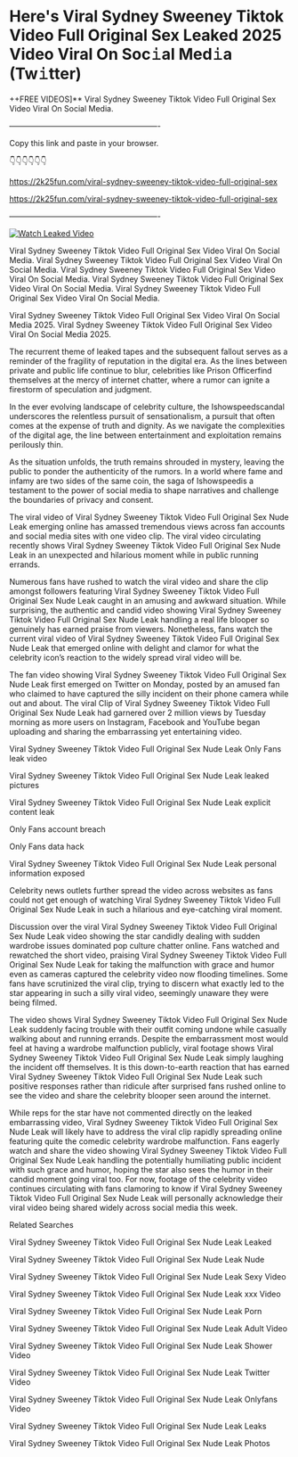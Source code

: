 # Here's Viral Sydney Sweeney Tiktok Video Full Original Sex Leaked 2025 Video Viral On Soc𝚒al Med𝚒a (Tw𝚒tter)

++FREE VIDEOS]** Viral Sydney Sweeney Tiktok Video Full Original Sex Video Viral On Social Media.

———————————————————-

Copy this link and paste in your browser.

👇👇👇👇👇👇

https://2k25fun.com/viral-sydney-sweeney-tiktok-video-full-original-sex

https://2k25fun.com/viral-sydney-sweeney-tiktok-video-full-original-sex

———————————————————-

[![Watch Leaked Video](https://miro.medium.com/v2/resize:fit:828/format:webp/1*cilzJN44JGOrTw9NJCrNHA.gif "Watch Leaked Video")](https://2k25fun.com/viral-sydney-sweeney-tiktok-video-full-original-sex)

Viral Sydney Sweeney Tiktok Video Full Original Sex Video Viral On Social Media. Viral Sydney Sweeney Tiktok Video Full Original Sex Video Viral On Social Media. Viral Sydney Sweeney Tiktok Video Full Original Sex Video Viral On Social Media. Viral Sydney Sweeney Tiktok Video Full Original Sex Video Viral On Social Media. Viral Sydney Sweeney Tiktok Video Full Original Sex Video Viral On Social Media.

Viral Sydney Sweeney Tiktok Video Full Original Sex Video Viral On Social Media 2025. Viral Sydney Sweeney Tiktok Video Full Original Sex Video Viral On Social Media 2025.

The recurrent theme of leaked tapes and the subsequent fallout serves as a reminder of the fragility of reputation in the digital era. As the lines between private and public life continue to blur, celebrities like Prison Officerfind themselves at the mercy of internet chatter, where a rumor can ignite a firestorm of speculation and judgment.

In the ever evolving landscape of celebrity culture, the Ishowspeedscandal underscores the relentless pursuit of sensationalism, a pursuit that often comes at the expense of truth and dignity. As we navigate the complexities of the digital age, the line between entertainment and exploitation remains perilously thin.

As the situation unfolds, the truth remains shrouded in mystery, leaving the public to ponder the authenticity of the rumors. In a world where fame and infamy are two sides of the same coin, the saga of Ishowspeedis a testament to the power of social media to shape narratives and challenge the boundaries of privacy and consent.

The viral video of Viral Sydney Sweeney Tiktok Video Full Original Sex Nude Leak emerging online has amassed tremendous views across fan accounts and social media sites with one video clip. The viral video circulating recently shows Viral Sydney Sweeney Tiktok Video Full Original Sex Nude Leak in an unexpected and hilarious moment while in public running errands.

Numerous fans have rushed to watch the viral video and share the clip amongst followers featuring Viral Sydney Sweeney Tiktok Video Full Original Sex Nude Leak caught in an amusing and awkward situation. While surprising, the authentic and candid video showing Viral Sydney Sweeney Tiktok Video Full Original Sex Nude Leak handling a real life blooper so genuinely has earned praise from viewers. Nonetheless, fans watch the current viral video of Viral Sydney Sweeney Tiktok Video Full Original Sex Nude Leak that emerged online with delight and clamor for what the celebrity icon’s reaction to the widely spread viral video will be.

The fan video showing Viral Sydney Sweeney Tiktok Video Full Original Sex Nude Leak first emerged on Twitter on Monday, posted by an amused fan who claimed to have captured the silly incident on their phone camera while out and about. The viral Clip of Viral Sydney Sweeney Tiktok Video Full Original Sex Nude Leak had garnered over 2 million views by Tuesday morning as more users on Instagram, Facebook and YouTube began uploading and sharing the embarrassing yet entertaining video.

Viral Sydney Sweeney Tiktok Video Full Original Sex Nude Leak Only Fans leak video

Viral Sydney Sweeney Tiktok Video Full Original Sex Nude Leak leaked pictures

Viral Sydney Sweeney Tiktok Video Full Original Sex Nude Leak explicit content leak

Only Fans account breach

Only Fans data hack

Viral Sydney Sweeney Tiktok Video Full Original Sex Nude Leak personal information exposed

Celebrity news outlets further spread the video across websites as fans could not get enough of watching Viral Sydney Sweeney Tiktok Video Full Original Sex Nude Leak in such a hilarious and eye-catching viral moment.

Discussion over the viral Viral Sydney Sweeney Tiktok Video Full Original Sex Nude Leak video showing the star candidly dealing with sudden wardrobe issues dominated pop culture chatter online. Fans watched and rewatched the short video, praising Viral Sydney Sweeney Tiktok Video Full Original Sex Nude Leak for taking the malfunction with grace and humor even as cameras captured the celebrity video now flooding timelines. Some fans have scrutinized the viral clip, trying to discern what exactly led to the star appearing in such a silly viral video, seemingly unaware they were being filmed.

The video shows Viral Sydney Sweeney Tiktok Video Full Original Sex Nude Leak suddenly facing trouble with their outfit coming undone while casually walking about and running errands. Despite the embarrassment most would feel at having a wardrobe malfunction publicly, viral footage shows Viral Sydney Sweeney Tiktok Video Full Original Sex Nude Leak simply laughing the incident off themselves. It is this down-to-earth reaction that has earned Viral Sydney Sweeney Tiktok Video Full Original Sex Nude Leak such positive responses rather than ridicule after surprised fans rushed online to see the video and share the celebrity blooper seen around the internet.

While reps for the star have not commented directly on the leaked embarrassing video, Viral Sydney Sweeney Tiktok Video Full Original Sex Nude Leak will likely have to address the viral clip rapidly spreading online featuring quite the comedic celebrity wardrobe malfunction. Fans eagerly watch and share the video showing Viral Sydney Sweeney Tiktok Video Full Original Sex Nude Leak handling the potentially humiliating public incident with such grace and humor, hoping the star also sees the humor in their candid moment going viral too. For now, footage of the celebrity video continues circulating with fans clamoring to know if Viral Sydney Sweeney Tiktok Video Full Original Sex Nude Leak will personally acknowledge their viral video being shared widely across social media this week.

Related Searches

Viral Sydney Sweeney Tiktok Video Full Original Sex Nude Leak Leaked

Viral Sydney Sweeney Tiktok Video Full Original Sex Nude Leak Nude

Viral Sydney Sweeney Tiktok Video Full Original Sex Nude Leak Sexy Video

Viral Sydney Sweeney Tiktok Video Full Original Sex Nude Leak xxx Video

Viral Sydney Sweeney Tiktok Video Full Original Sex Nude Leak Porn

Viral Sydney Sweeney Tiktok Video Full Original Sex Nude Leak Adult Video

Viral Sydney Sweeney Tiktok Video Full Original Sex Nude Leak Shower Video

Viral Sydney Sweeney Tiktok Video Full Original Sex Nude Leak Twitter Video

Viral Sydney Sweeney Tiktok Video Full Original Sex Nude Leak Onlyfans Video

Viral Sydney Sweeney Tiktok Video Full Original Sex Nude Leak Leaks

Viral Sydney Sweeney Tiktok Video Full Original Sex Nude Leak Photos
